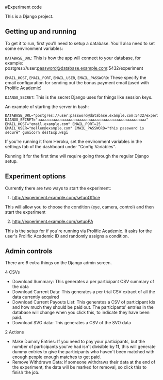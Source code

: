 #Experiment code

This is a Django project.

## Getting up and running

To get it to run, first you'll need to setup a database. You'll also need to set some environment variables:

`DATABASE_URL`: This is how the app will connect to your database, for example: postgres://user:password@database.example.com:5432/experiment

`EMAIL_HOST`, `EMAIL_PORT`, `EMAIL_USER`, `EMAIL_PASSWORD`: These specify the email configuration for sending out the bonus payment email (used with Prolific Academic)

`DJANGO_SECRET`: This is the secret Django uses for things like session keys.

An example of starting the server in bash:

    DATABASE_URL="postgres://user:password@database.example.com:5432/experiment" DJANGO_SECRET="aaaaaaaaaaaaaaaaaaaaaaaaaaaaaaaaaaaaaaaaaaaaaaaaaa" EMAIL_HOST="email.example.com" EMAIL_PORT=25 EMAIL_USER="mellen@example.com" EMAIL_PASSWORD="this password is secure" gunicorn destExp.wsgi

If you're running it from Heroku, set the environment variables in the settings tab of the dashboard under "Config Variables".

Running it for the first time will require going through the regular Django setup.

## Experiment options

Currently there are two ways to start the experiment:

1. http://experiment.example.com/setupOffice

This will allow you to choose the condition (eye, camera, control) and then start the experiment

2. http://experiment.example.com/setupPA

This is the setup for if you're running via Prolific Academic. It asks for the user's Prolific Academic ID and randomly assigns a condition.

## Admin controls

There are 6 extra things on the Django admin screen.

4 CSVs

- Download Summary: This generates a per participant CSV summary of the data
- Download Current Data: This generates a per trial CSV extract of all the data currently acquired
- Download Current Payouts List: This generates a CSV of participant Ids and how much they should be paid out. The participants' entries in the database will change when you click this, to indicate they have been paid.
- Download SVO data: This generates a CSV of the SVO data

2 Actions

- Make Dummy Entries: If you need to pay your participants, but the number of participants you've had isn't divisible by 11, this will generate dummy entries to give the participants who haven't been matched with enough people enough matches to get paid.
- Remove Withdrawn Data: If someone withdraws their data at the end of the experiment, the data will be marked for removal, so click this to finish the job.

